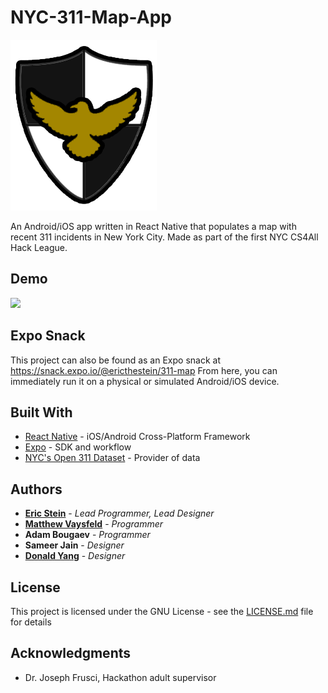 # NYC-311-Map-App

![](seagullsecuritylogo.png)

An Android/iOS app written in React Native that populates a map with recent 311 incidents in New York City. Made as part of the first NYC CS4All Hack League.

## Demo

![](311AppGif.gif)

## Expo Snack

This project can also be found as an Expo snack at https://snack.expo.io/@ericthestein/311-map
From here, you can immediately run it on a physical or simulated Android/iOS device.

## Built With

* [React Native](https://facebook.github.io/react-native/) - iOS/Android Cross-Platform Framework
* [Expo](https://expo.io/) - SDK and workflow
* [NYC's Open 311 Dataset](https://developer.cityofnewyork.us/) - Provider of data


## Authors

* [**Eric Stein**](https://github.com/Ericthestein) - *Lead Programmer, Lead Designer*
* [**Matthew Vaysfeld**](https://github.com/MattVaysfeld) - *Programmer*
* **Adam Bougaev** - *Programmer*
* **Sameer Jain** - *Designer*
* [**Donald Yang**](https://github.com/dyang21) - *Designer*

## License

This project is licensed under the GNU License - see the [LICENSE.md](LICENSE.md) file for details

## Acknowledgments

* Dr. Joseph Frusci, Hackathon adult supervisor
